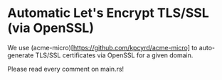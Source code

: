 # Automatic Let's Encrypt TLS/SSL (via OpenSSL)

We use (acme-micro)[https://github.com/kpcyrd/acme-micro] to auto-generate
TLS/SSL certificates via OpenSSL for a given domain.

Please read every comment on main.rs!

